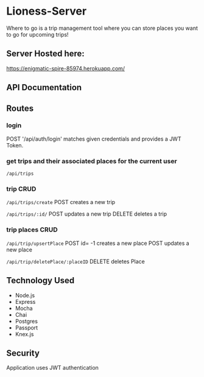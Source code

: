 # Lioness-Server

Where to go is a trip management tool where you can store places you want to go for upcoming trips!

## Server Hosted here:

https://enigmatic-spire-85974.herokuapp.com/

## API Documentation
## Routes


### login

POST '/api/auth/login' matches given credentials and provides a JWT Token.


### get trips and their associated places for the current user

`/api/trips`

### trip CRUD

`/api/trips/create`
POST creates a new trip 



`/api/trips/:id/`
POST updates a new trip
DELETE deletes a trip

### trip places CRUD

`/api/trip/upsertPlace`
POST id= -1 creates a new place
POST updates a new place


`/api/trip/deletePlace/:placeID`
DELETE deletes Place

## Technology Used

- Node.js
- Express
- Mocha
- Chai
- Postgres
- Passport
- Knex.js

## Security

Application uses JWT authentication
